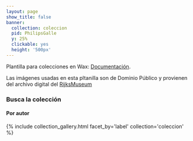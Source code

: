 ```yaml
---
layout: page
show_title: false
banner:
  collection: coleccion
  pid: PhilipsGalle
  y: 25%
  clickable: yes
  height: '500px'
---
```


Plantilla para colecciones en Wax: [Documentación](https://minicomp.github.io/wiki/#/wax/).

Las imágenes usadas en esta pltanilla son de Dominio Público y provienen del archivo digital del [RijksMuseum](https://www.rijksmuseum.nl/nl)

### Busca la colección

#### Por autor
{% include collection_gallery.html facet_by='label' collection='coleccion' %}
